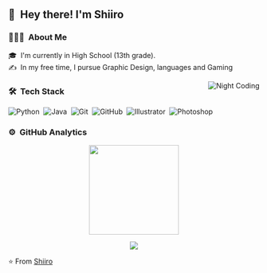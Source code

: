 ## 👋 &nbsp;Hey there! I'm Shiiro

### 👨🏻‍💻 &nbsp;About Me

🎓 &nbsp;I'm currently in High School (13th grade).\
✍️ &nbsp;In my free time, I pursue Graphic Design, languages and Gaming

<img alt="Night Coding" src="https://c.tenor.com/V84-IyvPnXEAAAAi/spin-fox-spin.gif" align="right"/>

### 🛠 &nbsp;Tech Stack

![Python](https://img.shields.io/badge/-Python-333333?style=flat&logo=python)&nbsp;
![Java](https://img.shields.io/badge/-Java-333333?style=flat&logo=Java&logoColor=FFA518)&nbsp;
![Git](https://img.shields.io/badge/-Git-333333?style=flat&logo=git)&nbsp;
![GitHub](https://img.shields.io/badge/-GitHub-333333?style=flat&logo=github)&nbsp;
![Illustrator](https://img.shields.io/badge/-Illustrator-333333?style=flat&logo=adobe-illustrator)&nbsp;
![Photoshop](https://img.shields.io/badge/-Photoshop-333333?style=flat&logo=adobe-photoshop)&nbsp;

### ⚙️ &nbsp;GitHub Analytics

<p align="center">
<a href="https://github.com/Shiiroqwq">
  <img height="180em" src="https://github-readme-stats-eight-theta.vercel.app/api?username=Shiiroqwq&show_icons=true&theme=tokyonight&include_all_commits=true&count_private=true" />
</a>
</p>

<p align="center">
<a href="https://egirl.systems"><img src="https://img.shields.io/badge/-egirl.systems-3423A6?style=flat-square&logo=Google-Chrome&logoColor=white"/></a>
</p>

⭐️ From [Shiiro](https://github.com/Shiiroqwq)
